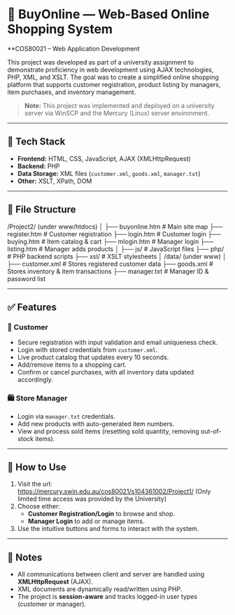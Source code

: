 # 🛒 BuyOnline — Web-Based Online Shopping System  
**COS80021 – Web Application Development

This project was developed as part of a university assignment to demonstrate proficiency in web development using AJAX technologies, PHP, XML, and XSLT. The goal was to create a simplified online shopping platform that supports customer registration, product listing by managers, item purchases, and inventory management.

> **Note:** This project was implemented and deployed on a university server via WinSCP and the Mercury (Linux) server environment.

---

## 🧰 Tech Stack

- **Frontend:** HTML, CSS, JavaScript, AJAX (XMLHttpRequest)
- **Backend:** PHP
- **Data Storage:** XML files (`customer.xml`, `goods.xml`, `manager.txt`)
- **Other:** XSLT, XPath, DOM

---

## 📂 File Structure

/Project2/ (under www/htdocs)
│
├── buyonline.htm # Main site map
├── register.htm # Customer registration
├── login.htm # Customer login
├── buying.htm # Item catalog & cart
├── mlogin.htm # Manager login
├── listing.htm # Manager adds products
│
├── js/ # JavaScript files
├── php/ # PHP backend scripts
├── xsl/ # XSLT stylesheets
│
/data/ (under www)
│
├── customer.xml # Stores registered customer data
├── goods.xml # Stores inventory & item transactions
├── manager.txt # Manager ID & password list


---

## ✅ Features

### 👤 Customer
- Secure registration with input validation and email uniqueness check.
- Login with stored credentials from `customer.xml`.
- Live product catalog that updates every 10 seconds.
- Add/remove items to a shopping cart.
- Confirm or cancel purchases, with all inventory data updated accordingly.

### 🛍️ Store Manager
- Login via `manager.txt` credentials.
- Add new products with auto-generated item numbers.
- View and process sold items (resetting sold quantity, removing out-of-stock items).

---

## 🚀 How to Use

1. Visit the url: https://mercury.swin.edu.au/cos80021/s104361002/Project1/
   (Only limited time access was provided by the University)
2. Choose either:
   - **Customer Registration/Login** to browse and shop.
   - **Manager Login** to add or manage items.
3. Use the intuitive buttons and forms to interact with the system.

---

## 📑 Notes

- All communications between client and server are handled using **XMLHttpRequest** (AJAX).
- XML documents are dynamically read/written using PHP.
- The project is **session-aware** and tracks logged-in user types (customer or manager).
